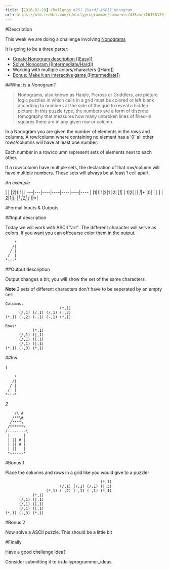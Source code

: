 ```yaml
---
title: [2016-01-29] Challenge #251 [Hard] ASCII Nonogram
url: https://old.reddit.com/r/dailyprogrammer/comments/438zse/20160129_challenge_251_hard_ascii_nonogram/
---
```



#Description

This week we are doing a challenge involving [Nonograms](https://en.wikipedia.org/wiki/Nonogram)

It is going to be a three parter:

 * [Create Nonogram description ([Easy])](https://www.reddit.com/r/dailyprogrammer/comments/42lhem/20160125_challenge_251_easy_create_nonogram/)
 * [Solve Nonogram ([Intermediate/Hard])](https://www.reddit.com/r/dailyprogrammer/comments/42x90t/20160127_challenge_251_hard_solve_a_nonogram_bonus/)
 * Working with multiple colors/characters ([Hard])
 * [Bonus: Make it an interactive game ([Intermediate])](https://www.reddit.com/r/dailyprogrammer/comments/42x90t/20160127_challenge_251_hard_solve_a_nonogram_bonus/)

##What is a Nonogram?

> Nonograms, also known as Hanjie, Picross or Griddlers, are picture logic puzzles in which cells in a grid must be colored or left blank according to numbers at the side of the grid to reveal a hidden picture. In this puzzle type, the numbers are a form of discrete tomography that measures how many unbroken lines of filled-in squares there are in any given row or column.

In a Nonogram you are given the number of elements in the rows and columns. A row/column where containing no element has a '0' all other rows/columns will have at least one number.

Each number in a row/column represent sets of elements next to each other. 

If a row/column have multiple sets, the declaration of that row/column will have multiple numbers. These sets will always be at least 1 cell apart.

*An example*


 | | |2|1|1| | 
---|---|----|----|----|----|----
 | |1|1|1|2|1
 |2| |*|*| | 
1|2| |*| |*|*
 |0| | | | | 
2|1|*|*| |*| 
 |2| | |*|*| 


#Formal Inputs & Outputs

##Input description

Today we will work with ASCII "art". The different character will serve as colors. If you want you can offcourse color them in the output.


        *
       /|
      / |
     /  |
    *---*

##Output description

Output changes a bit, you will show the set of the same characters. 

**Note** 2 sets of different characters don't have to be seperated by an empty cell

    Columns:
                            (*,1)
          (/,1) (/,1) (/,1) (|,3)
    (*,1) (-,2) (-,1) (-,1) (*,1)

    Rows:
                (*,1)
          (/,1) (|,1)
          (/,1) (|,1)
          (/,1) (|,1)
    (*,1) (-,3) (*,1)

##Ins

*1*

        *
       /|
      / |
     /  |
    *---*

*2*

        /\ #  
       /**\#  
      /****\  
     /******\ 
    /--------\
     |      | 
     | || # | 
     | || # | 
     | ||   | 
     *------* 

#Bonus 1

Place the columns and rows in a grid like you would give to a puzzler


                                              (*,1)
                            (/,1) (/,1) (/,1) (|,3)
                      (*,1) (-,2) (-,1) (-,1) (*,1)
                (*,1)
          (/,1) (|,1)
          (/,1) (|,1)
          (/,1) (|,1)
    (*,1) (-,3) (*,1)


#Bonus 2

Now solve a ASCII puzzle. This should be a little bit 

#Finally

Have a good challenge idea?

Consider submitting it to /r/dailyprogrammer_ideas
